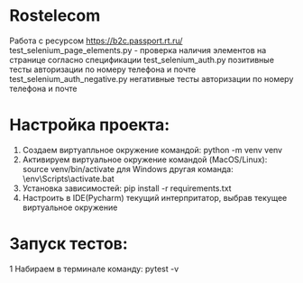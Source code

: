 # Rostelecom
Работа с ресурсом https://b2c.passport.rt.ru/
test_selenium_page_elements.py - проверка наличия элементов на странице согласно спецификации
test_selenium_auth.py позитивные тесты авторизации по номеру телефона и почте
test_selenium_auth_negative.py негативные тесты авторизации по номеру телефона и почте

# Настройка проекта:
1. Создаем виртуапльное окружение командой:
    python -m venv venv
2. Активируем виртуальное окружение командой (MacOS/Linux):
    source venv/bin/activate
   для Windows другая команда:
    \env\Scripts\activate.bat
3. Установка зависимостей:
    pip install -r requirements.txt
4. Настроить в IDE(Pycharm) текущий интерпритатор, выбрав текущее виртуальное окружение

# Запуск тестов:
1 Набираем в терминале команду:
  pytest -v
